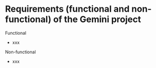 # Requirements (functional and non-functional) of the Gemini project

Functional
- xxx

Non-functional
- xxx